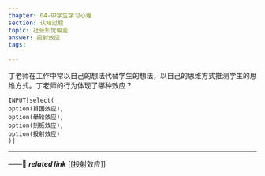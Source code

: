 ```yaml
---
chapter: 04-中学生学习心理
section: 认知过程
topic: 社会知觉偏差
answer: 投射效应
tags:
  
---
```


丁老师在工作中常以自己的想法代替学生的想法，以自己的思维方式推测学生的思维方式。丁老师的行为体现了哪种效应？

```meta-bind
INPUT[select(
option(首因效应),
option(晕轮效应),
option(刻板效应),
option(投射效应)
)]
```

---
——🔗 ***related link*** [[投射效应]]